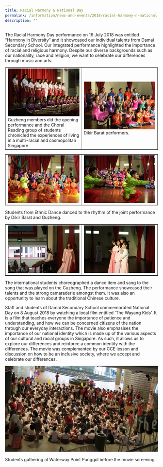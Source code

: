 ```yaml
---
title: Racial Harmony & National Day
permalink: /information/news-and-events/2018/racial-harmony-n-national-day/
description: ""
---
```

<p>The Racial Harmony Day performance on 16 July 2018 was entitled &ldquo;Harmony in Diversity&rdquo; and it showcased our individual talents from Damai Secondary School. Our integrated performance highlighted the importance of racial and religious harmony. Despite our diverse backgrounds such as our nationality, race and religion, we want to celebrate our differences through music and arts.</p>
<table style="border-collapse: collapse; width: 100%;" border="1">
<tbody>
<tr>
<td style="width: 50%;"><img src="/images/rhnd1.jpg">Guzheng members did the opening performance and&nbsp;the Choral Reading group of students chronicled the experiences of living in a multi-racial and cosmopolitan Singapore.</td>
<td style="width: 50%;"><img src="/images/rhnd2.jpg">Dikir Barat performers.</td>
</tr>
</tbody>
</table>
<table style="border-collapse: collapse; width: 100%;" border="1">
<tbody>
<tr>
<td style="width: 50%;"><img src="/images/rhnd3.jpg"></td>
<td style="width: 50%;"><img src="/images/rhnd4.jpg"></td>
</tr>
</tbody>
</table>
<p>Students from Ethnic Dance danced to the rhythm of&nbsp;the joint performance by Dikir Barat and Guzheng.</p>
<table style="border-collapse: collapse; width: 100%;" border="1">
<tbody>
<tr>
<td style="width: 50%;"><img src="/images/rhnd5.jpg"></td>
<td style="width: 50%;"><img src="/images/rhnd6.jpg"></td>
</tr>
</tbody>
</table>
<p>The international students choreographed a dance item and sang to the song that was played on the Guzheng. The performance showcased their talents and the strong camaraderie amongst them. It was also an opportunity to learn about the traditional Chinese culture.</p>
<p>Staff and students of Damai Secondary School commemorated National Day on 8 August 2018 by watching a local film entitled &lsquo;The Wayang Kids&rsquo;. It is a film that teaches everyone the importance of patience and understanding, and how we can be concerned citizens of the nation through our everyday interactions. The movie also emphasises the importance of our national identity which is made up of the various aspects of our cultural and racial groups in Singapore. As such, it allows us to explore our differences and reinforce a common identity with the differences. The movie was complemented by our CCE lesson and discussion on how to be an inclusive society, where we accept and celebrate our differences.</p>
<img src="/images/rhnd7.jpg">
<p>Students gathering at Waterway Point Punggol before the movie screening.</p>